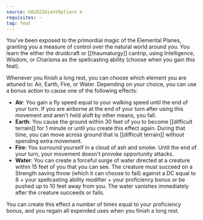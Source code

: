 ```yaml
---
source: UA2022GiantOptions 4
requisites: —
tag: feat
---
```


You've been exposed to the primordial magic of the Elemental Planes, granting you a measure of control over the natural world around you. You learn the either the druidcraft or [[thaumaturgy]] cantrip, using Intelligence, Wisdom, or Charisma as the spellcasting ability (choose when you gain this feat).

Whenever you finish a long rest, you can choose which element you are attuned to: Air, Earth, Fire, or Water. Depending on your choice, you can use a bonus action to cause one of the following effects:

- **Air**: You gain a fly speed equal to your walking speed until the end of your turn. If you are airborne at the end of your turn after using this movement and aren't held aloft by other means, you fall.
- **Earth**: You cause the ground within 30 feet of you to become [[difficult terrain]] for 1 minute or until you create this effect again. During that time, you can move across ground that is [[difficult terrain]] without spending extra movement.
- **Fire**: You surround yourself in a cloud of ash and smoke. Until the end of your turn, your movement doesn't provoke opportunity attacks.
- **Water**: You can create a forceful surge of water directed at a creature within 15 feet of you that you can see. The creature must succeed on a Strength saving throw (which it can choose to fail) against a DC equal to 8 + your spellcasting ability modifier + your proficiency bonus or be pushed up to 10 feet away from you. The water vanishes immediately after the creature succeeds or fails.

You can create this effect a number of times equal to your proficiency bonus, and you regain all expended uses when you finish a long rest.

